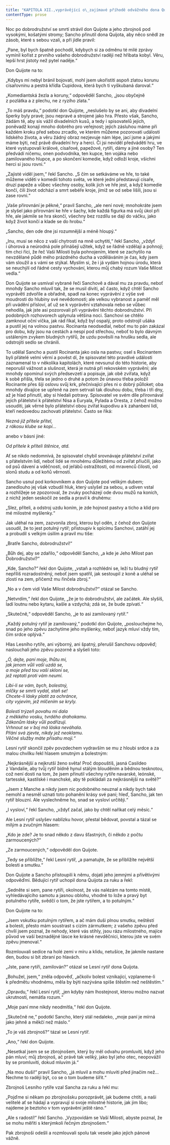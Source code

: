 ```yaml
---
title: "KAPITOLA XII.,vyprávějící o\_zajímavé příhodě odvážného dona Quijota se\_statečným rytířem Zrcadlovým."
contentType: prose
---
```


  

Noc po dobrodružství se smrtí strávil don Quijote a jeho zbrojnoš pod vysokými, košatými stromy; Sancho přinutil dona Quijota, aby něco snědl ze zásob, které s sebou vzali, a při jídle pravil:

„Pane, byl bych špatně pochodil, kdybych si za odměnu té milé zprávy vymínil kořist z prvního vašeho dobrodružství raději než hříbata kobyl. Věru, lepší hrst jistoty než pytel naděje.“

Don Quijote na to:

„Kdybys mi nebyl bránil bojovati, mohl jsem ukořistiti aspoň zlatou korunu císařovninu a pestrá křídla Cupidova, která bych ti vyškubaná daroval.“

„Komediantská žezla a koruny,“ odpověděl Sancho, „jsou obyčejně z pozlátka a z plechu, ne z ryzího zlata.“

„To máš pravdu,“ podotkl don Quijote, „neslušelo by se ani, aby divadelní šperky byly pravé; jsou nepravé a strojené jako hra. Přesto však, Sancho, žádám tě, aby sis vážil divadelních kusů, a tedy i spisovatelů jejich, poněvadž konají mnoho dobrého pro veřejnost; jejich zásluhou máme při každém kroku před sebou zrcadlo, ve kterém můžeme pozorovati události lidského života, a věru žádný obraz nezjevuje nám lépe, jací jsme a jakými máme býti, než právě divadelní hry a herci. Či jsi neviděl předváděti hru, ve které vystupovali králové, císařové, papežové, rytíři, dámy a jiné osoby? Ten předvádí ničemu, onen podvodníka, ten kupce, ten vojáka nebo zamilovaného hlupce, a po skončení komedie, když odloží kroje, všichni herci si jsou rovni.“

„Zajisté viděl jsem,“ řekl Sancho. „S čím se setkáváme ve hře, to také můžeme viděti v komedii tohoto světa, ve které jedni představují císaře, druzí papeže a vůbec všechny osoby, kolik jich ve hře jest, a když komedie končí, čili život odchází a smrt sebéře kroje, jimiž se od sebe lišili, jsou si zase rovni.“

„Vaše přirovnání je pěkné,“ pravil Sancho, „ale není nové; mnohokráte jsem je slyšel jako přirovnání ke hře v šachy, kde každá figurka má svůj úkol při hře, ale jakmile se hra skončí, všechny bez rozdílu se dají do váčku, jako když život končí a klade se do hrobu.“

„Sancho, den ode dne jsi rozumnější a méně hloupý.“

„Inu, musí se něco z vaší chytrosti na mně uchytiti,“ řekl Sancho, „vždyť i úhorová a neúrodná pole přinášejí užitek, když se řádně vzdělají a pohnojí; tím chci říci, že řeč Vaší Milosti byla pohnojením, které se zachytilo na nevzdělané půdě mého prázdného ducha a vzděláváním je čas, kdy jsem vám sloužil a s vámi se stýkal. Myslím si, že i já vydám hojnou úrodu, která se neuchýlí od řádné cesty vychování, kterou můj chabý rozum Vaše Milost vedla.“

Don Quijote se usmíval vybrané řeči Sanchově a dával mu za pravdu, neboť mnohdy Sancho mluvil tak, že se musil diviti, ač často, když chtěl Sancho vyprávěti zdvořile a obřadně, spadl na konec vyprávění z výše své moudrosti do hlubiny své nevědomosti; ale velkou vybranost a paměť měl při uvádění přísloví, ať už se k vyprávění vztahovala nebo se vůbec nehodila, jak jste asi pozorovali při vyprávění těchto dobrodružství. Při podobných rozhovorech uplynula většina noci. Sanchovi se chtělo zamknout oční víčka, jak rád říkal, když byl ospalý, proto odstrojil ušáka a pustil jej na volnou pastvu. Rocinanta neodsedlal, neboť mu to pán zakázal pro dobu, kdy jsou na cestách a nespí pod střechou, neboť to bylo dávným ustáleným zvykem bludných rytířů, že uzdu pověsili na hrušku sedla, ale odstrojiti sedlo se chránili.

To udělal Sancho a pustil Rocinanta jako osla na pastvu; osel s Rocinantem byli přátelé velmi věrní a pověst dí, že spisovatel této pravdivé události zaznamenal to v několika kapitolách, které nevsunul do této historie, aby neporušil vážnost a slušnost, která je nutná při rekovském vyprávění; ale mnohdy opominul svých předsevzetí a popisuje, jak obě zvířata, když k sobě přišla, třela se jedno o druhé a potom že únavou třeba položil Rocinante přes šíji oslovu svůj krk, přečnívající přes ni o dobrý půlloket; oba mnohdy dívajíce se upřeně na zem setrvali tak dlouhou dobu, třeba i tři dny, až je hlad přinutil, aby si hledali potravy. Spisovatel ve svém díle přirovnával jejich přátelství k přátelství Nisa a Euryala, Pylada a Oresta, z čehož možno usouditi, jak věrné bylo přátelství obou zvířat kupodivu a k zahanbení lidí, kteří nedovedou zachovati přátelství. Často se říká:

_Nezná již přítele přítel,  
z rákosu klube se kopí…_

anebo v básni jiné:

_Od přítele k příteli štěnice, atd._

Ať se nikdo nedomnívá, že spisovatel chybil srovnávaje přátelství zvířat s přátelstvím lidí, neboť lidé se mnohému důležitému od zvířat přiučili, jako od psů dávení a vděčnosti, od jeřábů ostražitosti, od mravenců čilosti, od slonů studu a od koňů věrnosti.

Sancho usnul pod korkovníkem a don Quijote pod velikým dubem; zanedlouho jej však vzbudil hluk, který uslyšel za sebou, a udiven vstal a rozhlížeje se zpozoroval, že zvuky pocházejí ode dvou mužů na koních, z nichž jeden seskočil ze sedla a pravil k druhému:

„Slez, příteli, a odstroj uzdu koním, je zde hojnost pastvy a ticho a klid pro mé milostné myšlenky.“

Jak uléhal na zem, zazvonila zbroj, kterou byl oděn, z čehož don Quijote usoudil, že to jest potulný rytíř; přistoupiv k spícímu Sanchovi, zatáhl jej a probudil s velkým úsilím a pravil mu tiše:

„Bratře Sancho, dobrodružství!“

„Bůh dej, aby se zdařilo,“ odpověděl Sancho, „a kde je Jeho Milost pan Dobrodružství?“

„Kde, Sancho?“ řekl don Quijote, „vstaň a rozhlédni se, leží tu bludný rytíř nepříliš rozradostněný, neboť jsem spatřil, jak sestoupil z koně a uléhal se zlostí na zem, přičemž mu řinčela zbroj.“

„No a v čem vidí Vaše Milost dobrodružství?“ otázal se Sancho.

„Netvrdím,“ řekl don Quijote, „že je to dobrodružství, ale začátek. Ale slyšíš, ladí loutnu nebo kytaru, kašle a vzdychá; zdá se, že bude zpívati.“

„Skutečně,“ odpověděl Sancho, „je to asi zamilovaný rytíř.“

„Každý potulný rytíř je zamilovaný,“ podotkl don Quijote, „poslouchejme ho, snad po jeho zpěvu zachytíme jeho myšlenky, neboť jazyk mluví vždy tím, čím srdce oplývá.“

Hlas Lesního rytíře, ani výborný, ani špatný, přerušil Sanchovu odpověď; naslouchali jeho zpěvu pozorně a slyšeli toto:

_„Ó, dejte, paní moje, lhůtu mi,  
jak jenom vůli vaší uzdá se,  
a moje před tou vaší skloní se,  
jež reptati proti vám neumí._

_Líbí-li se vám, bych, bolestný,  
mlčky se smrti vydal, staň se!  
Chcete-li lásky platit za ochránce,  
city vyjevím, jež mlčením se kryly._

_Bolestí trýzeň povahu mi dala  
z měkkého vosku, tvrdého drahokamu.  
Zákonům lásky vůli podřizuji.  
Vrhnout se v boj má láska neváhala.  
Přání svá zjevte, nikdy jež neoklamu.  
Věčné služby máte přísahu moji.“_

Lesní rytíř skončil zpěv povzdechem vydravším se mu z hloubi srdce a za malou chvilku řekl hlasem smutným a bolestným:

„Nejkrásnější a nejkrutší ženo světa! Proč dopouštíš, jasná Casildeo z Vandalie, aby tvůj rytíř bídně hynul stálým blouděním a bědnou tesknotou, což není dosti na tom, že jsem přinutil všechny rytíře navarské, leónské, tartesské, kastilské i manchské, aby tě pokládali za nejkrásnější na světě?“

„Jsem z Manche a nikdy jsem nic podobného neuznal a nikdy bych také nemohl a nesměl uznati toto pohanění krásy své paní; hleď, Sancho, jak ten rytíř blouzní. Ale vyslechněme ho, snad se vysloví určitěji.“

„I vysloví,“ řekl Sancho, „vždyť začal, jako by chtěl naříkat celý měsíc.“

Ale Lesní rytíř uslyšev nablízku hovor, přestal bědovat, povstal a tázal se milým a zvučným hlasem:

„Kdo je zde? Je to snad někdo z davu šťastných, či někdo z počtu zarmoucených?“

„Ze zarmoucených,“ odpověděl don Quijote.

„Tedy se přibližte,“ řekl Lesní rytíř, „a pamatujte, že se přiblížíte největší bolesti a smutku.“

Don Quijote a Sancho přistoupili k němu, dojati jeho jemnými a přívětivými odpověďmi. Bědující rytíř uchopil dona Quijota za ruku a řekl:

„Sedněte si sem, pane rytíři, okolnost, že vás nalézám na tomto místě, vyhledávajícího samotu a jasnou oblohu, vhodné to lože a pravý byt potulného rytíře, svědčí o tom, že jste rytířem, a to potulným.“

Don Quijote na to:

„Jsem vskutku potulným rytířem, a ač mám duši plnou smutku, neštěstí a bolesti, přesto mám soustrast s cizím zármutkem; z vašeho zpěvu před chvílí jsem poznal, že nehody, které vás stihly, jsou rázu milostného, majíce původ ve vaší beznadějné lásce ke krásné nevděčnici, kterou jste ve svém zpěvu jmenoval.“

Rozmlouvali sedíce na holé zemi v míru a klidu, netušíce, že jakmile nastane den, budou si bít zbraní po hlavách.

„Jste, pane rytíři, zamilován?“ otázal se Lesní rytíř dona Quijota.

„Bohužel, jsem,“ zněla odpověď, „ačkoliv bolest vznikající, vzplaneme-li k předmětu vhodnému, měla by býti nazývána spíše štěstím než neštěstím.“

„Opravdu,“ řekl Lesní rytíř, „jen kdyby nám lhostejnost, kterou možno nazvat ukrutností, nemátla rozum.“

„Moje paní mne nikdy neodmítla,“ řekl don Quijote.

„Skutečně ne,“ podotkl Sancho, který stál nedaleko, „moje paní je mírná jako jehně a měkčí než máslo.“

„To je váš zbrojnoš?“ tázal se Lesní rytíř.

„Ano,“ řekl don Quijote.

„Nesetkal jsem se se zbrojnošem, který by měl odvahu promluviti, když jeho pán mluví; můj zbrojnoš, ač právě tak veliký, jako byl jeho otec, neopovážil by se promluviti, dokud mluvím já.“

„Na mou duši!“ pravil Sancho, „já mluvil a mohu mluviti před jinačím než… Nechme to raději být, co se o tom budeme šířit.“

Zbrojnoš Lesního rytíře vzal Sancha za ruku a řekl mu:

„Pojďme si někam po zbrojnošsku porozprávět, jak budeme chtíti, a naši velitelé ať se hádají a vypravují si svoje milostné historie, jak jim libo; najdeme je beztoho v tom vyprávění ještě ráno.“

„Ale s radostí!“ řekl Sancho. „Vyzpovídám se Vaší Milosti, abyste poznal, že se mohu měřiti s kterýmkoli řečným zbrojnošem.“

Pak zbrojnoši odešli a rozmlouvali spolu tak vesele jako jejich pánové vážně.
